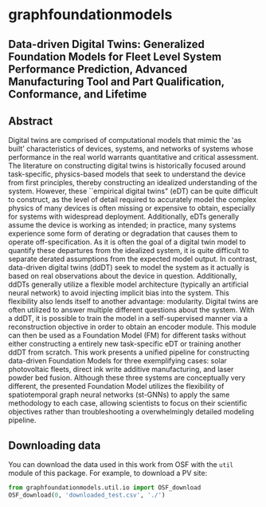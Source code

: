 # graphfoundationmodels
## Data-driven Digital Twins: Generalized Foundation Models for Fleet Level System Performance Prediction, Advanced Manufacturing Tool and Part Qualification, Conformance, and Lifetime

## Abstract
Digital twins are comprised of computational models that mimic the 'as built' characteristics of devices, systems, and networks of systems whose performance in the real world warrants quantitative and critical assessment. 
The literature on constructing digital twins is historically focused around task-specific, physics-based models that seek to understand the device from first principles, thereby constructing an idealized understanding of the system. 
However, these ``empirical digital twins" (eDT) can be quite difficult to construct, as the level of detail required to accurately model the complex physics of many devices is often missing or expensive to obtain, especially for systems with widespread deployment. 
Additionally, eDTs generally assume the device is working as intended; in practice, many systems experience some form of derating or degradation that causes them to operate off-specification. 
As it is often the goal of a digital twin model to quantify these departures from the idealized system, it is quite difficult to separate derated assumptions from the expected model output. 
In contrast, data-driven digital twins (ddDT) seek to model the system as it actually is based on real observations about the device in question. 
Additionally, ddDTs generally utilize a flexible model architecture (typically an artificial neural network) to avoid injecting implicit bias into the system. 
This flexibility also lends itself to another advantage: modularity. 
Digital twins are often utilized to answer multiple different questions about the system. 
With a ddDT, it is possible to train the model in a self-supervised manner via a reconstruction objective in order to obtain an encoder module. 
This module can then be used as a Foundation Model (FM) for different tasks without either constructing a entirely new task-specific eDT or training another ddDT from scratch. 
This work presents a unified pipeline for constructing data-driven Foundation Models for three exemplifying cases: solar photovoltaic fleets, direct ink write additive manufacturing, and laser powder bed fusion. 
Although these three systems are conceptually very different, the presented Foundation Model utilizes the flexibility of spatiotemporal graph neural networks (st-GNNs) to apply the same methodology to each case, allowing scientists to focus on their scientific objectives rather than troubleshooting a overwhelmingly detailed modeling pipeline. 

## Downloading data
You can download the data used in this work from OSF with the `util` module of this package. 
For example, to download a PV site:
```py
from graphfoundationmodels.util.io import OSF_download
OSF_download(0, 'downloaded_test.csv', './')
```